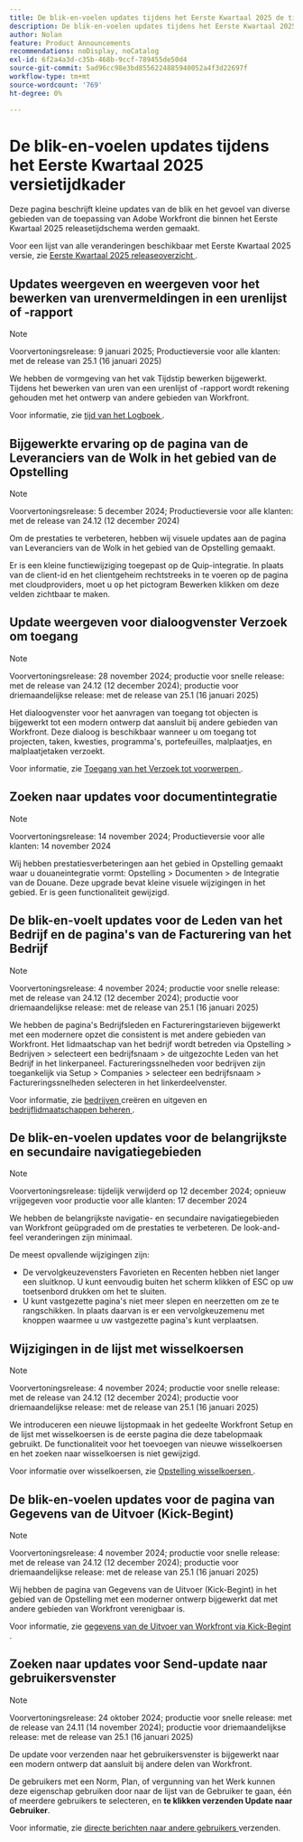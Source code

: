 ```yaml
---
title: De blik-en-voelen updates tijdens het Eerste Kwartaal 2025 de tijdkader van de versietijd
description: De blik-en-voelen updates tijdens het Eerste Kwartaal 2025 de tijdkader van de versietijd
author: Nolan
feature: Product Announcements
recommendations: noDisplay, noCatalog
exl-id: 6f2a4a3d-c35b-468b-9ccf-789455de50d4
source-git-commit: 5ad96cc98e3bd8556224885940052a4f3d22697f
workflow-type: tm+mt
source-wordcount: '769'
ht-degree: 0%

---
```


# De blik-en-voelen updates tijdens het Eerste Kwartaal 2025 versietijdkader

Deze pagina beschrijft kleine updates van de blik en het gevoel van diverse gebieden van de toepassing van Adobe Workfront die binnen het Eerste Kwartaal 2025 releasetijdschema werden gemaakt.

Voor een lijst van alle veranderingen beschikbaar met Eerste Kwartaal 2025 versie, zie [ Eerste Kwartaal 2025 releaseoverzicht ](/help/quicksilver/product-announcements/product-releases/25-q1-release-activity/25-q1-release-overview.md).


## Updates weergeven en weergeven voor het bewerken van urenvermeldingen in een urenlijst of -rapport

>[!NOTE]
>
>Voorvertoningsrelease: 9 januari 2025; Productieversie voor alle klanten: met de release van 25.1 (16 januari 2025)

We hebben de vormgeving van het vak Tijdstip bewerken bijgewerkt. Tijdens het bewerken van uren van een urenlijst of -rapport wordt rekening gehouden met het ontwerp van andere gebieden van Workfront.

Voor informatie, zie [ tijd van het Logboek ](/help/quicksilver/timesheets/create-and-manage-timesheets/log-time.md).



## Bijgewerkte ervaring op de pagina van de Leveranciers van de Wolk in het gebied van de Opstelling

>[!NOTE]
>
>Voorvertoningsrelease: 5 december 2024; Productieversie voor alle klanten: met de release van 24.12 (12 december 2024)

Om de prestaties te verbeteren, hebben wij visuele updates aan de pagina van Leveranciers van de Wolk in het gebied van de Opstelling gemaakt.

Er is een kleine functiewijziging toegepast op de Quip-integratie. In plaats van de client-id en het clientgeheim rechtstreeks in te voeren op de pagina met cloudproviders, moet u op het pictogram Bewerken klikken om deze velden zichtbaar te maken.

## Update weergeven voor dialoogvenster Verzoek om toegang

>[!NOTE]
>
>Voorvertoningsrelease: 28 november 2024; productie voor snelle release: met de release van 24.12 (12 december 2024); productie voor driemaandelijkse release: met de release van 25.1 (16 januari 2025)

Het dialoogvenster voor het aanvragen van toegang tot objecten is bijgewerkt tot een modern ontwerp dat aansluit bij andere gebieden van Workfront. Deze dialoog is beschikbaar wanneer u om toegang tot projecten, taken, kwesties, programma&#39;s, portefeuilles, malplaatjes, en malplaatjetaken verzoekt.

Voor informatie, zie [ Toegang van het Verzoek tot voorwerpen ](/help/quicksilver/workfront-basics/grant-and-request-access-to-objects/request-access.md).

## Zoeken naar updates voor documentintegratie

>[!NOTE]
>
>Voorvertoningsrelease: 14 november 2024; Productieversie voor alle klanten: 14 november 2024

Wij hebben prestatiesverbeteringen aan het gebied in Opstelling gemaakt waar u douaneintegratie vormt: Opstelling > Documenten > de Integratie van de Douane. Deze upgrade bevat kleine visuele wijzigingen in het gebied. Er is geen functionaliteit gewijzigd.

## De blik-en-voelt updates voor de Leden van het Bedrijf en de pagina&#39;s van de Facturering van het Bedrijf

>[!NOTE]
>
>Voorvertoningsrelease: 4 november 2024; productie voor snelle release: met de release van 24.12 (12 december 2024); productie voor driemaandelijkse release: met de release van 25.1 (16 januari 2025)

We hebben de pagina&#39;s Bedrijfsleden en Factureringstarieven bijgewerkt met een modernere opzet die consistent is met andere gebieden van Workfront. Het lidmaatschap van het bedrijf wordt betreden via Opstelling > Bedrijven > selecteert een bedrijfsnaam > de uitgezochte Leden van het Bedrijf in het linkerpaneel. Factureringssnelheden voor bedrijven zijn toegankelijk via Setup > Companies > selecteer een bedrijfsnaam > Factureringssnelheden selecteren in het linkerdeelvenster.

Voor informatie, zie [ bedrijven ](/help/quicksilver/administration-and-setup/set-up-workfront/organizational-setup/create-and-edit-companies.md) creëren en uitgeven en [ bedrijflidmaatschappen beheren ](/help/quicksilver/administration-and-setup/set-up-workfront/organizational-setup/manage-company-memberships.md).

## De blik-en-voelen updates voor de belangrijkste en secundaire navigatiegebieden

>[!NOTE]
>
>Voorvertoningsrelease: tijdelijk verwijderd op 12 december 2024; opnieuw vrijgegeven voor productie voor alle klanten: 17 december 2024

We hebben de belangrijkste navigatie- en secundaire navigatiegebieden van Workfront geüpgraded om de prestaties te verbeteren. De look-and-feel veranderingen zijn minimaal.

De meest opvallende wijzigingen zijn:

* De vervolgkeuzevensters Favorieten en Recenten hebben niet langer een sluitknop. U kunt eenvoudig buiten het scherm klikken of ESC op uw toetsenbord drukken om het te sluiten.
* U kunt vastgezette pagina&#39;s niet meer slepen en neerzetten om ze te rangschikken. In plaats daarvan is er een vervolgkeuzemenu met knoppen waarmee u uw vastgezette pagina&#39;s kunt verplaatsen.

## Wijzigingen in de lijst met wisselkoersen

>[!NOTE]
>
>Voorvertoningsrelease: 4 november 2024; productie voor snelle release: met de release van 24.12 (12 december 2024); productie voor driemaandelijkse release: met de release van 25.1 (16 januari 2025)

We introduceren een nieuwe lijstopmaak in het gedeelte Workfront Setup en de lijst met wisselkoersen is de eerste pagina die deze tabelopmaak gebruikt. De functionaliteit voor het toevoegen van nieuwe wisselkoersen en het zoeken naar wisselkoersen is niet gewijzigd.

Voor informatie over wisselkoersen, zie [ Opstelling wisselkoersen ](/help/quicksilver/administration-and-setup/manage-workfront/exchange-rates/set-up-exchange-rates.md).

## De blik-en-voelen updates voor de pagina van Gegevens van de Uitvoer (Kick-Begint)

>[!NOTE]
>
>Voorvertoningsrelease: 4 november 2024; productie voor snelle release: met de release van 24.12 (12 december 2024); productie voor driemaandelijkse release: met de release van 25.1 (16 januari 2025)

Wij hebben de pagina van Gegevens van de Uitvoer (Kick-Begint) in het gebied van de Opstelling met een moderner ontwerp bijgewerkt dat met andere gebieden van Workfront verenigbaar is.

Voor informatie, zie [ gegevens van de Uitvoer van Workfront via Kick-Begint ](/help/quicksilver/administration-and-setup/manage-workfront/using-kick-starts/export-data-from-wf-via-kick-starts.md).

## Zoeken naar updates voor Send-update naar gebruikersvenster

>[!NOTE]
>
>Voorvertoningsrelease: 24 oktober 2024; productie voor snelle release: met de release van 24.11 (14 november 2024); productie voor driemaandelijkse release: met de release van 25.1 (16 januari 2025)

De update voor verzenden naar het gebruikersvenster is bijgewerkt naar een modern ontwerp dat aansluit bij andere delen van Workfront.

De gebruikers met een Norm, Plan, of vergunning van het Werk kunnen deze eigenschap gebruiken door naar de lijst van de Gebruiker te gaan, één of meerdere gebruikers te selecteren, en **te klikken verzenden Update naar Gebruiker**.

Voor informatie, zie [ directe berichten naar andere gebruikers ](/help/quicksilver/people-teams-and-groups/work-directly-with-others/send-direct-messages-to-other-users.md) verzenden.
